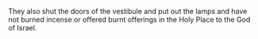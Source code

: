 They also shut the doors of the vestibule and put out the lamps and have not burned incense or offered burnt offerings in the Holy Place to the God of Israel.
